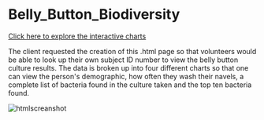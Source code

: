 # Belly_Button_Biodiversity

<a href = "https://hopeakrout.github.io/Belly_Button_Biodiversity/" target = "_self">Click here to explore the interactive charts</a>

The client requested the creation of this .html page so that volunteers would be able to look up their own subject ID number to view the belly button culture results.  The data is broken up into four different charts so that one can view the person's demographic, how often they wash their navels, a complete list of bacteria found in the culture taken and the top ten bacteria found.

![htmlscreanshot](https://user-images.githubusercontent.com/107294123/189569436-e15c141d-92bd-4306-87e0-14879e781b90.png)
